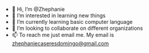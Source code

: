- 👋 Hi, I’m @Zhephanie
- 👀 I’m interested in learning new things
- 🌱 I’m currently learning basic computer language
- 💞️ I’m looking to collaborate on different organizations
- 📫 To reach me just email me. My email is zhephaniecaseresdomingo@gmail.com

